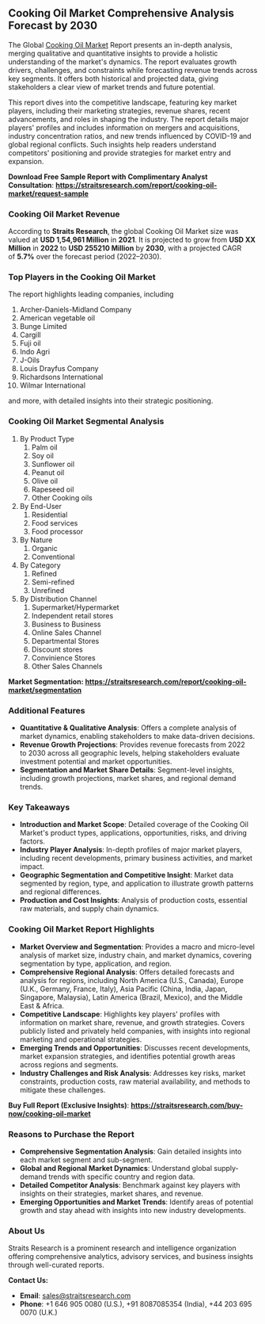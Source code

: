 <p>&nbsp;</p>
<h2>Cooking Oil Market Comprehensive Analysis Forecast by&nbsp;2030</h2>
<p>The Global <a href="https://straitsresearch.com/report/cooking-oil-market">Cooking Oil Market</a> Report presents an in-depth analysis, merging qualitative and quantitative insights to provide a holistic understanding of the market's dynamics. The report evaluates growth drivers, challenges, and constraints while forecasting revenue trends across key segments. It offers both historical and projected data, giving stakeholders a clear view of market trends and future potential.</p>
<p>This report dives into the competitive landscape, featuring key market players, including their marketing strategies, revenue shares, recent advancements, and roles in shaping the industry. The report details major players' profiles and includes information on mergers and acquisitions, industry concentration ratios, and new trends influenced by COVID-19 and global regional conflicts. Such insights help readers understand competitors' positioning and provide strategies for market entry and expansion.</p>
<p><strong>Download Free Sample Report with&nbsp;Complimentary Analyst Consultation</strong>:&nbsp;<strong><a href="https://straitsresearch.com/report/cooking-oil-market/request-sample">https://straitsresearch.com/report/cooking-oil-market/request-sample</a></strong></p>
<h3>Cooking Oil Market Revenue</h3>
<p>According to&nbsp;<strong>Straits Research</strong>, the global Cooking Oil Market size was valued at&nbsp;<strong>USD 1,54,961 Million</strong>&nbsp;in&nbsp;<strong>2021</strong>. It is projected&nbsp;to grow from&nbsp;<strong>USD XX Million</strong>&nbsp;in&nbsp;<strong>2022</strong>&nbsp;to&nbsp;<strong>USD 255210 Million</strong>&nbsp;by&nbsp;<strong>2030</strong>, with a projected CAGR of&nbsp;<strong>5.7%</strong>&nbsp;over the forecast period (2022&ndash;2030).</p>
<h3>Top Players in the Cooking Oil Market</h3>
<p>The report highlights leading companies, including&nbsp;</p>
<ol>
<li>Archer-Daniels-Midland Company</li>
<li>American vegetable oil</li>
<li>Bunge Limited</li>
<li>Cargill</li>
<li>Fuji oil</li>
<li>Indo Agri</li>
<li>J-Oils</li>
<li>Louis Drayfus Company</li>
<li>Richardsons International</li>
<li>Wilmar International</li>
</ol>
<p>and more, with detailed insights into their strategic positioning.</p>
<h3>Cooking Oil Market Segmental Analysis</h3>
<ol>
<li>By Product Type
<ol>
<li>Palm oil</li>
<li>Soy oil</li>
<li>Sunflower oil</li>
<li>Peanut oil</li>
<li>Olive oil</li>
<li>Rapeseed oil</li>
<li>Other Cooking oils</li>
</ol>
</li>
<li>By End-User
<ol>
<li>Residential</li>
<li>Food services</li>
<li>Food processor</li>
</ol>
</li>
<li>By Nature
<ol>
<li>Organic</li>
<li>Conventional</li>
</ol>
</li>
<li>By Category
<ol>
<li>Refined</li>
<li>Semi-refined</li>
<li>Unrefined</li>
</ol>
</li>
<li>By Distribution Channel
<ol>
<li>Supermarket/Hypermarket</li>
<li>Independent retail stores</li>
<li>Business to Business</li>
<li>Online Sales Channel</li>
<li>Departmental Stores</li>
<li>Discount stores</li>
<li>Convinience Stores</li>
<li>Other Sales Channels</li>
</ol>
</li>
</ol>
<p><strong>Market Segmentation:&nbsp;<a href="https://straitsresearch.com/report/cooking-oil-market/segmentation">https://straitsresearch.com/report/cooking-oil-market/segmentation</a></strong></p>
<h3>Additional Features</h3>
<ul>
<li><strong>Quantitative &amp; Qualitative Analysis</strong>: Offers a complete analysis of market dynamics, enabling stakeholders to make data-driven decisions.</li>
<li><strong>Revenue Growth Projections</strong>: Provides revenue forecasts from&nbsp;2022 to&nbsp;2030 across all geographic levels, helping stakeholders evaluate investment potential and market opportunities.</li>
<li><strong>Segmentation and Market Share Details</strong>: Segment-level insights, including growth projections, market shares, and regional demand trends.</li>
</ul>
<h3>Key Takeaways</h3>
<ul>
<li><strong>Introduction and Market Scope</strong>: Detailed coverage of the Cooking Oil Market's product types, applications, opportunities, risks, and driving factors.</li>
<li><strong>Industry Player Analysis</strong>: In-depth profiles of major market players, including recent developments, primary business activities, and market impact.</li>
<li><strong>Geographic Segmentation and Competitive Insight</strong>: Market data segmented by region, type, and application to illustrate growth patterns and regional differences.</li>
<li><strong>Production and Cost Insights</strong>: Analysis of production costs, essential raw materials, and supply chain dynamics.</li>
</ul>
<h3>Cooking Oil Market Report Highlights</h3>
<ul>
<li><strong>Market Overview and Segmentation</strong>: Provides a macro and micro-level analysis of market size, industry chain, and market dynamics, covering segmentation by type, application, and region.</li>
<li><strong>Comprehensive Regional Analysis</strong>: Offers detailed forecasts and analysis for regions, including North America (U.S., Canada), Europe (U.K., Germany, France, Italy), Asia Pacific (China, India, Japan, Singapore, Malaysia), Latin America (Brazil, Mexico), and the Middle East &amp; Africa.</li>
<li><strong>Competitive Landscape</strong>: Highlights key players' profiles with information on market share, revenue, and growth strategies. Covers publicly listed and privately held companies, with insights into regional marketing and operational strategies.</li>
<li><strong>Emerging Trends and Opportunities</strong>: Discusses recent developments, market expansion strategies, and identifies potential growth areas across regions and segments.</li>
<li><strong>Industry Challenges and Risk Analysis</strong>: Addresses key risks, market constraints, production costs, raw material availability, and methods to mitigate these challenges.</li>
</ul>
<p><strong>Buy Full Report (Exclusive Insights)</strong>:&nbsp;<strong><a href="https://straitsresearch.com/buy-now/cooking-oil-market">https://straitsresearch.com/buy-now/cooking-oil-market</a></strong></p>
<h3>Reasons to Purchase the Report</h3>
<ul>
<li><strong>Comprehensive Segmentation Analysis</strong>: Gain detailed insights into each market segment and sub-segment.</li>
<li><strong>Global and Regional Market Dynamics</strong>: Understand global supply-demand trends with specific country and region data.</li>
<li><strong>Detailed Competitor Analysis</strong>: Benchmark against key players with insights on their strategies, market shares, and revenue.</li>
<li><strong>Emerging Opportunities and Market Trends</strong>: Identify areas of potential growth and stay ahead with insights into new industry developments.</li>
</ul>
<h3>About Us</h3>
<p>Straits Research is a prominent research and intelligence organization offering comprehensive analytics, advisory services, and business insights through well-curated reports.</p>
<p><strong>Contact Us:</strong></p>
<ul>
<li><strong>Email</strong>: <a href="mailto:sales@straitsresearch.com">sales@straitsresearch.com</a></li>
<li><strong>Phone</strong>: +1 646 905 0080 (U.S.), +91 8087085354 (India), +44 203 695 0070 (U.K.)</li>
</ul>
<p>&nbsp;</p>
